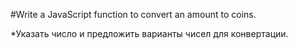 #Write a JavaScript function to convert an amount to coins.

*Указать число и предложить варианты чисел для конвертации.